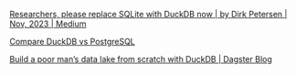 
[Researchers, please replace SQLite with DuckDB now | by Dirk Petersen | Nov, 2023 | Medium](https://dirk-petersen.medium.com/researchers-please-replace-sqlite-with-duckdb-now-f038044a2702)

[Compare DuckDB vs PostgreSQL](https://www.influxdata.com/comparison/duckdb-vs-postgres/)


[Build a poor man’s data lake from scratch with DuckDB | Dagster Blog](https://dagster.io/blog/duckdb-data-lake)
